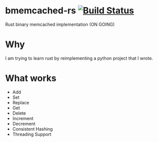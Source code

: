 # bmemcached-rs [![Build Status](https://travis-ci.org/jaysonsantos/bmemcached-rs.svg?branch=master)](https://travis-ci.org/jaysonsantos/bmemcached-rs)
Rust binary memcached implementation (ON GOING)

# Why
I am trying to learn rust by reimplementing a python project that I wrote.

# What works
* Add
* Set
* Replace
* Get
* Delete
* Increment
* Decrement
* Consistent Hashing
* Threading Support
